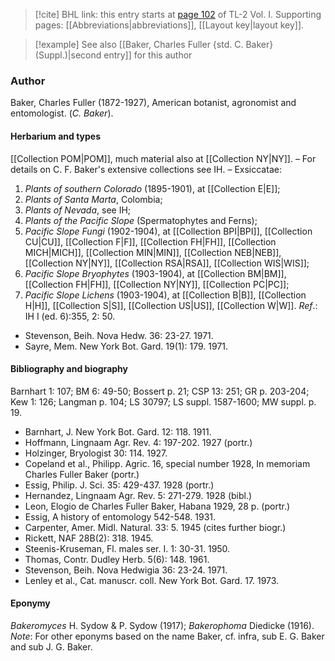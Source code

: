 > [!cite] BHL link: this entry starts at [page 102](https://www.biodiversitylibrary.org/item/103414#page/150/mode/1up) of TL-2 Vol. I.
> Supporting pages: [[Abbreviations|abbreviations]], [[Layout key|layout key]].

> [!example] See also [[Baker, Charles Fuller {std. C. Baker} (Suppl.)|second entry]] for this author

### Author

Baker, Charles Fuller (1872-1927), American botanist, agronomist and entomologist. (*C. Baker*).

#### Herbarium and types

[[Collection POM|POM]], much material also at [[Collection NY|NY]]. – For details on C. F. Baker's extensive collections see IH. – Exsiccatae:
1. *Plants of southern Colorado* (1895-1901), at [[Collection E|E]];
2. *Plants of Santa Marta*, Colombia;
3. *Plants of Nevada*, see IH;
4. *Plants of the Pacific Slope* (Spermatophytes and Ferns);
5. *Pacific Slope Fungi* (1902-1904), at [[Collection BPI|BPI]], [[Collection CU|CU]], [[Collection F|F]], [[Collection FH|FH]], [[Collection MICH|MICH]], [[Collection MIN|MIN]], [[Collection NEB|NEB]], [[Collection NY|NY]], [[Collection RSA|RSA]], [[Collection WIS|WIS]];
6. *Pacific Slope Bryophytes* (1903-1904), at [[Collection BM|BM]], [[Collection FH|FH]], [[Collection NY|NY]], [[Collection PC|PC]];
7. *Pacific Slope Lichens* (1903-1904), at [[Collection B|B]], [[Collection H|H]], [[Collection S|S]], [[Collection US|US]], [[Collection W|W]].
*Ref*.: IH I (ed. 6):355, 2: 50.
- Stevenson, Beih. Nova Hedw. 36: 23-27. 1971.
- Sayre, Mem. New York Bot. Gard. 19(1): 179. 1971.

#### Bibliography and biography

Barnhart 1: 107; BM 6: 49-50; Bossert p. 21; CSP 13: 251; GR p. 203-204; Kew 1: 126; Langman p. 104; LS 30797; LS suppl. 1587-1600; MW suppl. p. 19.
- Barnhart, J. New York Bot. Gard. 12: 118. 1911.
- Hoffmann, Lingnaam Agr. Rev. 4: 197-202. 1927 (portr.)
- Holzinger, Bryologist 30: 114. 1927.
- Copeland et al., Philipp. Agric. 16, special number 1928, In memoriam Charles Fuller Baker (portr.)
- Essig, Philip. J. Sci. 35: 429-437. 1928 (portr.)
- Hernandez, Lingnaam Agr. Rev. 5: 271-279. 1928 (bibl.)
- Leon, Elogio de Charles Fuller Baker, Habana 1929, 28 p. (portr.)
- Essig, A history of entomology 542-548. 1931.
- Carpenter, Amer. Midl. Natural. 33: 5. 1945 (cites further biogr.)
- Rickett, NAF 28B(2): 318. 1945.
- Steenis-Kruseman, Fl. males ser. I. 1: 30-31. 1950.
- Thomas, Contr. Dudley Herb. 5(6): 148. 1961.
- Stevenson, Beih. Nova Hedwigia 36: 23-24. 1971.
- Lenley et al., Cat. manuscr. coll. New York Bot. Gard. 17. 1973.

#### Eponymy

*Bakeromyces* H. Sydow & P. Sydow (1917); *Bakerophoma* Diedicke (1916). *Note*: For other eponyms based on the name Baker, cf. infra, sub E. G. Baker and sub J. G. Baker.

